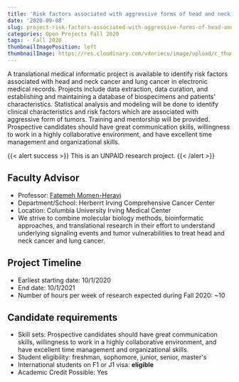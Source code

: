 ```yaml
---
title: 'Risk factors associated with aggressive forms of head and neck cancer'
date: '2020-09-08'
slug: project-risk-factors-associated-with-aggressive-forms-of-head-and-neck-cancer
categories: Open Projects Fall 2020
tags: - Fall 2020
thumbnailImagePosition: left
thumbnailImage: https://res.cloudinary.com/vdoriecu/image/upload/c_thumb,w_200,g_face/v1579110178/construction_c6dqbd.png
---
```

A translational medical informatic project is available to identify risk factors associated with head and neck cancer and lung cancer in electronic medical records. Projects include data extraction, data curation, and establishing and maintaining a database of biospecimens and patients' characteristics. Statistical analysis and modeling will be done to identify clinical characteristics and risk factors which are associated with aggressive form of tumors. Training and mentorship will be provided. Prospective candidates should have great communication skills, willingness to work in a highly collaborative environment, and have excellent time management and organizational skills.

<!--more-->

{{< alert success >}}
This is an UNPAID research project.
{{< /alert >}}

## Faculty Advisor
+ Professor: [Fatemeh Momen-Heravi](http://www.heravilab.com/)
+ Department/School: Herberrt Irving Comprehensive Cancer Center
+ Location: Columbia University Irving Medical Center
+ We strive to combine molecular biology methods, bioinformatic approaches, and translational research in their effort to understand underlying signaling events and tumor vulnerabilities to treat head and neck cancer and lung cancer.

## Project Timeline
+ Earliest starting date: 10/1/2020
+ End date: 10/1/2021
+ Number of hours per week of research expected during Fall 2020: ~10

## Candidate requirements
+ Skill sets: Prospective candidates should have great communication skills, willingness to work in a highly collaborative environment, and have excellent time management and organizational skills.
+ Student eligibility: freshman, sophomore, junior, senior, master's
+ International students on F1 or J1 visa: **eligible**
+ Academic Credit Possible: Yes

